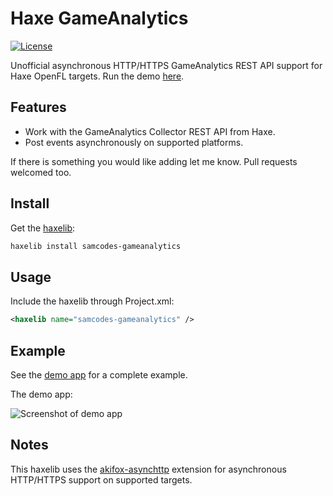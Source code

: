 # Haxe GameAnalytics

[![License](http://img.shields.io/:license-mit-blue.svg?style=flat-square)](https://github.com/Tw1ddle/samcodes-gameanalytics/blob/master/LICENSE)

Unofficial asynchronous HTTP/HTTPS GameAnalytics REST API support for Haxe OpenFL targets. Run the demo [here](https://github.com/Tw1ddle/samcodes-gameanalytics-demo).

## Features

* Work with the GameAnalytics Collector REST API from Haxe.
* Post events asynchronously on supported platforms.

If there is something you would like adding let me know. Pull requests welcomed too.

## Install

Get the [haxelib](http://lib.haxe.org/p/samcodes-gameanalytics):

```bash
haxelib install samcodes-gameanalytics
```

## Usage

Include the haxelib through Project.xml:
```xml
<haxelib name="samcodes-gameanalytics" />
```

## Example

See the [demo app](https://github.com/Tw1ddle/samcodes-gameanalytics-demo) for a complete example.

The demo app:

![Screenshot of demo app](https://github.com/Tw1ddle/samcodes-analytics-demo/blob/master/screenshots/analytics-demo.png?raw=true "Analytics Demo")

## Notes
This haxelib uses the [akifox-asynchttp](https://github.com/byrobingames/localnotifications) extension for asynchronous HTTP/HTTPS support on supported targets.